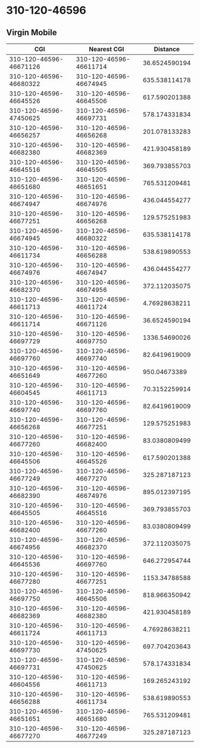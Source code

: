 # 310-120-46596
## Virgin Mobile


| CGI | Nearest CGI | Distance |
|-----|-------------|----------|
| 310-120-46596-46671126 | 310-120-46596-46611714 | 36.6524590194 |
| 310-120-46596-46680322 | 310-120-46596-46674945 | 635.538114178 |
| 310-120-46596-46645526 | 310-120-46596-46645506 | 617.590201388 |
| 310-120-46596-47450625 | 310-120-46596-46697731 | 578.174331834 |
| 310-120-46596-46656257 | 310-120-46596-46656268 | 201.078133283 |
| 310-120-46596-46682380 | 310-120-46596-46682369 | 421.930458189 |
| 310-120-46596-46645516 | 310-120-46596-46645505 | 369.793855703 |
| 310-120-46596-46651680 | 310-120-46596-46651651 | 765.531209481 |
| 310-120-46596-46674947 | 310-120-46596-46674976 | 436.044554277 |
| 310-120-46596-46677251 | 310-120-46596-46656268 | 129.575251983 |
| 310-120-46596-46674945 | 310-120-46596-46680322 | 635.538114178 |
| 310-120-46596-46611734 | 310-120-46596-46656288 | 538.619890553 |
| 310-120-46596-46674976 | 310-120-46596-46674947 | 436.044554277 |
| 310-120-46596-46682370 | 310-120-46596-46674956 | 372.112035075 |
| 310-120-46596-46611713 | 310-120-46596-46611724 | 4.76928638211 |
| 310-120-46596-46611714 | 310-120-46596-46671126 | 36.6524590194 |
| 310-120-46596-46697729 | 310-120-46596-46697750 | 1336.54690026 |
| 310-120-46596-46697760 | 310-120-46596-46697740 | 82.6419619009 |
| 310-120-46596-46651649 | 310-120-46596-46677260 | 950.04673389 |
| 310-120-46596-46604545 | 310-120-46596-46611713 | 70.3152259914 |
| 310-120-46596-46697740 | 310-120-46596-46697760 | 82.6419619009 |
| 310-120-46596-46656268 | 310-120-46596-46677251 | 129.575251983 |
| 310-120-46596-46677260 | 310-120-46596-46682400 | 83.0380809499 |
| 310-120-46596-46645506 | 310-120-46596-46645526 | 617.590201388 |
| 310-120-46596-46677249 | 310-120-46596-46677270 | 325.287187123 |
| 310-120-46596-46682390 | 310-120-46596-46674976 | 895.012397195 |
| 310-120-46596-46645505 | 310-120-46596-46645516 | 369.793855703 |
| 310-120-46596-46682400 | 310-120-46596-46677260 | 83.0380809499 |
| 310-120-46596-46674956 | 310-120-46596-46682370 | 372.112035075 |
| 310-120-46596-46645536 | 310-120-46596-46697760 | 646.272954744 |
| 310-120-46596-46677280 | 310-120-46596-46677251 | 1153.34788588 |
| 310-120-46596-46697750 | 310-120-46596-46645506 | 818.966350942 |
| 310-120-46596-46682369 | 310-120-46596-46682380 | 421.930458189 |
| 310-120-46596-46611724 | 310-120-46596-46611713 | 4.76928638211 |
| 310-120-46596-46697730 | 310-120-46596-47450625 | 697.704203643 |
| 310-120-46596-46697731 | 310-120-46596-47450625 | 578.174331834 |
| 310-120-46596-46604556 | 310-120-46596-46611713 | 169.265243192 |
| 310-120-46596-46656288 | 310-120-46596-46611734 | 538.619890553 |
| 310-120-46596-46651651 | 310-120-46596-46651680 | 765.531209481 |
| 310-120-46596-46677270 | 310-120-46596-46677249 | 325.287187123 |
